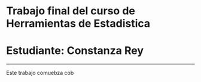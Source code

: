 **Trabajo final del curso de Herramientas de Estadistica**
============================================================

# Estudiante: Constanza Rey
-------------------------------

Este trabajo comuebza cob 

